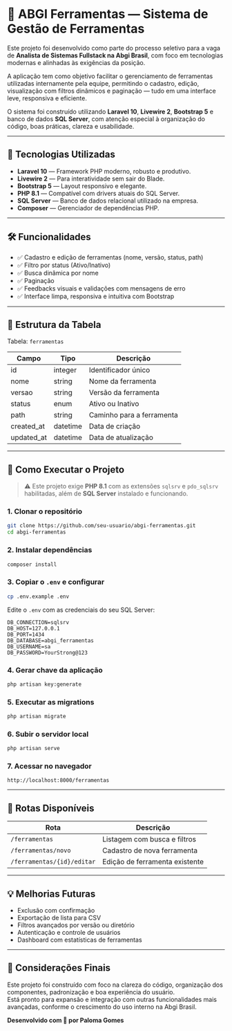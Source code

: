 
# 💼 ABGI Ferramentas — Sistema de Gestão de Ferramentas

Este projeto foi desenvolvido como parte do processo seletivo para a vaga de **Analista de Sistemas Fullstack na Abgi Brasil**, com foco em tecnologias modernas e alinhadas às exigências da posição.

A aplicação tem como objetivo facilitar o gerenciamento de ferramentas utilizadas internamente pela equipe, permitindo o cadastro, edição, visualização com filtros dinâmicos e paginação — tudo em uma interface leve, responsiva e eficiente.

O sistema foi construído utilizando **Laravel 10**, **Livewire 2**, **Bootstrap 5** e banco de dados **SQL Server**, com atenção especial à organização do código, boas práticas, clareza e usabilidade.

---

## 🚀 Tecnologias Utilizadas

- **Laravel 10** — Framework PHP moderno, robusto e produtivo.
- **Livewire 2** — Para interatividade sem sair do Blade.
- **Bootstrap 5** — Layout responsivo e elegante.
- **PHP 8.1** — Compatível com drivers atuais do SQL Server.
- **SQL Server** — Banco de dados relacional utilizado na empresa.
- **Composer** — Gerenciador de dependências PHP.

---

## 🛠️ Funcionalidades

- ✅ Cadastro e edição de ferramentas (nome, versão, status, path)
- ✅ Filtro por status (Ativo/Inativo)
- ✅ Busca dinâmica por nome
- ✅ Paginação
- ✅ Feedbacks visuais e validações com mensagens de erro
- ✅ Interface limpa, responsiva e intuitiva com Bootstrap

---

## 📂 Estrutura da Tabela

Tabela: `ferramentas`

| Campo      | Tipo     | Descrição                             |
|------------|----------|-----------------------------------------|
| id         | integer  | Identificador único                     |
| nome       | string   | Nome da ferramenta                      |
| versao     | string   | Versão da ferramenta                    |
| status     | enum     | Ativo ou Inativo                        |
| path       | string   | Caminho para a ferramenta               |
| created_at | datetime | Data de criação                         |
| updated_at | datetime | Data de atualização                     |

---

## 🧪 Como Executar o Projeto

> ⚠️ Este projeto exige **PHP 8.1** com as extensões `sqlsrv` e `pdo_sqlsrv` habilitadas, além de **SQL Server** instalado e funcionando.

### 1. Clonar o repositório

```bash
git clone https://github.com/seu-usuario/abgi-ferramentas.git
cd abgi-ferramentas
```

### 2. Instalar dependências

```bash
composer install
```

### 3. Copiar o `.env` e configurar

```bash
cp .env.example .env
```

Edite o `.env` com as credenciais do seu SQL Server:

```env
DB_CONNECTION=sqlsrv
DB_HOST=127.0.0.1
DB_PORT=1434
DB_DATABASE=abgi_ferramentas
DB_USERNAME=sa
DB_PASSWORD=YourStrong@123
```

### 4. Gerar chave da aplicação

```bash
php artisan key:generate
```

### 5. Executar as migrations

```bash
php artisan migrate
```

### 6. Subir o servidor local

```bash
php artisan serve
```

### 7. Acessar no navegador

```
http://localhost:8000/ferramentas
```

---

## 🧭 Rotas Disponíveis

| Rota                       | Descrição                            |
|----------------------------|----------------------------------------|
| `/ferramentas`             | Listagem com busca e filtros          |
| `/ferramentas/novo`        | Cadastro de nova ferramenta           |
| `/ferramentas/{id}/editar` | Edição de ferramenta existente        |

---

## 💡 Melhorias Futuras

- Exclusão com confirmação
- Exportação de lista para CSV
- Filtros avançados por versão ou diretório
- Autenticação e controle de usuários
- Dashboard com estatísticas de ferramentas

---

## 📌 Considerações Finais

Este projeto foi construído com foco na clareza do código, organização dos componentes, padronização e boa experiência do usuário.  
Está pronto para expansão e integração com outras funcionalidades mais avançadas, conforme o crescimento do uso interno na Abgi Brasil.

**Desenvolvido com 💜 por Paloma Gomes**
